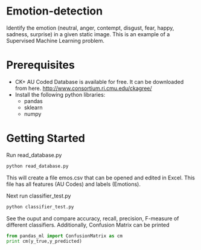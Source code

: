 # Emotion-detection
Identify the emotion (neutral, anger, contempt, disgust, fear, happy, sadness, surprise) in a given static image. This is an example of a Supervised Machine Learning problem.

# Prerequisites
* CK+ AU Coded Database is available for free. It can be downloaded from here. http://www.consortium.ri.cmu.edu/ckagree/
* Install the following python libraries:
    * pandas
    * sklearn
    * numpy

# Getting Started
Run read_database.py
```python
python read_database.py
```
This will create a file emos.csv that can be opened and edited in Excel. This file has all features (AU Codes) and labels         (Emotions). 

Next run classifier_test.py
```python
python classifier_test.py
```
See the ouput and compare accuracy, recall, precision, F-measure of different classifiers.
Additionally, Confusion Matrix can be printed
```python
from pandas_ml import ConfusionMatrix as cm
print cm(y_true,y_predicted)
```


